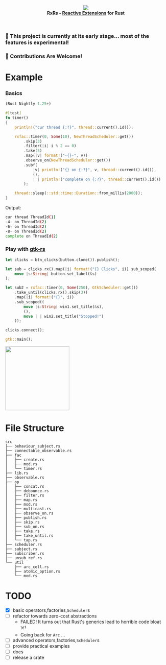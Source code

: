 <p align="center">
<img src="https://github.com/yingDev/rxrs/blob/master/assets/logo.png?raw=true">
<br>
    <b> RxRs - <a href="http://reactivex.io"> Reactive Extensions</a> for Rust </b>
</p>
<br>

### 🌱  This project is currently at its early stage... most of the features is experimental!
### 🦀  Contributions Are Welcome!

# Example
### Basics
```rust
(Rust Nightly 1.25+)

#[test]
fn timer()
{
    println!("cur thread {:?}", thread::current().id());

    rxfac::timer(0, Some(10), NewThreadScheduler::get())
        .skip(3)
        .filter(|i| i % 2 == 0)
        .take(3)
        .map(|v| format!("-{}-", v))
        .observe_on(NewThreadScheduler::get())
        .subf(
            |v| println!("{} on {:?}", v, thread::current().id()),
            (),
            | | println!("complete on {:?}", thread::current().id())
        );

    thread::sleep(::std::time::Duration::from_millis(2000));
}
```
Output:
```bash
cur thread ThreadId(1)
-4- on ThreadId(2)
-6- on ThreadId(2)
-8- on ThreadId(2)
complete on ThreadId(2)
```

### Play with [gtk-rs](https://github.com/gtk-rs/gtk) 
```rust 
let clicks = btn_clicks(button.clone()).publish();

let sub = clicks.rx().map(|i| format!("{} Clicks", i)).sub_scoped(
    move |s:String| button.set_label(&s)
);

let sub2 = rxfac::timer(0, Some(250), GtkScheduler::get())
    .take_until(clicks.rx().skip(3))
    .map(|i| format!("{}", i))
    .sub_scoped((
        move |s:String| win1.set_title(&s),
        (),
        move | | win2.set_title("Stopped!")
    ));

clicks.connect();

gtk::main();
```
<img width="200" src="https://github.com/yingDev/rxrs/blob/master/assets/gtk.gif?raw=true">

# File Structure
```
src
├── behaviour_subject.rs
├── connectable_observable.rs
├── fac
│   ├── create.rs
│   ├── mod.rs
│   └── timer.rs
├── lib.rs
├── observable.rs
├── op
│   ├── concat.rs
│   ├── debounce.rs
│   ├── filter.rs
│   ├── map.rs
│   ├── mod.rs
│   ├── multicast.rs
│   ├── observe_on.rs
│   ├── publish.rs
│   ├── skip.rs
│   ├── sub_on.rs
│   ├── take.rs
│   ├── take_until.rs
│   └── tap.rs
├── scheduler.rs
├── subject.rs
├── subscriber.rs
├── unsub_ref.rs
└── util
    ├── arc_cell.rs
    ├── atomic_option.rs
    └── mod.rs

```

# TODO
- [x] basic operators,factories,`Scheduler`s
- [ ] refactor towards zero-cost abstractions
    - FAILED! It turns out that Rust's generics lead to horrible code bloat ☠️!
    - Going back for `Arc` ...
- [ ] advanced operators,factories,`Scheduler`s
- [ ] provide practical examples
- [ ] docs
- [ ] release a crate
